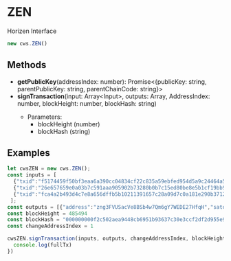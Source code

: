 # ZEN

Horizen Interface

```javascript
new cws.ZEN()
```

## Methods

* **getPublicKey**(addressIndex: number): Promise<{publicKey: string, parentPublicKey: string, parentChainCode: string}>
* **signTransaction**(input: Array\<Input>, outputs: Array<Output>, AddressIndex: number, blockHeight: number, blockHash: string)
  * Parameters:
    * blockHeight (number)
    * blockHash (string)

## Examples

```javascript
let cwsZEN = new cws.ZEN();
const inputs = [
  {"txid":"f5174459f50bf3eaa6a390cc04834cf22c835a59ebfed954d5a9c24464a5f69c","vout":0,"value":100000,"scriptPubKey":"76a914e1b874d42f42b738c795eda860179bb387ff343c88ac2047af9fcab6bf0bba7e2e5775b64b61146325e42bed3d7191df60170e0000000003656307b4","publicKey":"0316e2515e82198dbf1d8171b918be2fe1de780124b1ddee6da20d41a83dddfc8f","addressIndex":1},
  {"txid":"26e657659e0a03b7c591aaa905902b73280b0b7c15ed80be8e5b1cf19bb983dc","vout":0,"value":245600,"scriptPubKey":"76a914e1b874d42f42b738c795eda860179bb387ff343c88ac20e6c1cd8090596430952ab8e9df1601265591e75d44f518607712140a00000000032a6107b4","publicKey":"0316e2515e82198dbf1d8171b918be2fe1de780124b1ddee6da20d41a83dddfc8f","addressIndex":1},
  {"txid":"fca4a2b493d4c7e8a656dffb5b10211391657c28a09d7c0a181e290b371235d1","vout":0,"value":24842687,"scriptPubKey":"76a914e1b874d42f42b738c795eda860179bb387ff343c88ac20b2cea0f1b8f88c3d36b043b8765233086cb7febf7db78498f68b02190000000003166107b4","publicKey":"0316e2515e82198dbf1d8171b918be2fe1de780124b1ddee6da20d41a83dddfc8f","addressIndex":1}
 ];
const outputs = [{"address":"zng3FVUSacVe8BSb4w7Qm6gY7WEDE27HfqH","satoshis":1000000},{"address":"znmfQzqgMY4jtd2LtkAQXpnL8v5oAAKexRW","satoshis":24178287}] 
const blockHeight = 485494
const blockHash = "000000000f2c502aea9448cb6951b93637c30e3ccf2df2d955e9b9d74fa3bf96"
const changeAddressIndex = 1

cwsZEN.signTransaction(inputs, outputs, changeAddressIndex, blockHeight, blockHash).then(fullTx => {
  console.log(fullTx)
})
```